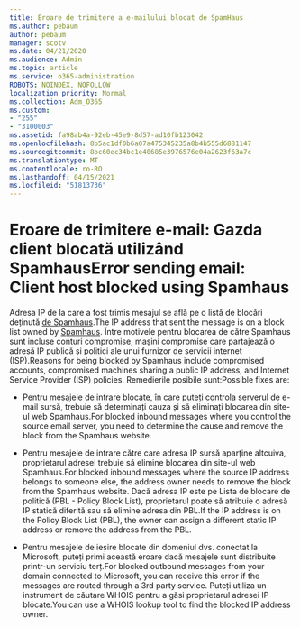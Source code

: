 ```yaml
---
title: Eroare de trimitere a e-mailului blocat de SpamHaus
ms.author: pebaum
author: pebaum
manager: scotv
ms.date: 04/21/2020
ms.audience: Admin
ms.topic: article
ms.service: o365-administration
ROBOTS: NOINDEX, NOFOLLOW
localization_priority: Normal
ms.collection: Adm_O365
ms.custom:
- "255"
- "3100003"
ms.assetid: fa98ab4a-92eb-45e9-8d57-ad10fb123042
ms.openlocfilehash: 8b5ac1df0b6a07a475345235a8b4b555d6881147
ms.sourcegitcommit: 8bc60ec34bc1e40685e3976576e04a2623f63a7c
ms.translationtype: MT
ms.contentlocale: ro-RO
ms.lasthandoff: 04/15/2021
ms.locfileid: "51813736"
---
```

# <a name="error-sending-email-client-host-blocked-using-spamhaus"></a><span data-ttu-id="f20cc-102">Eroare de trimitere e-mail: Gazda client blocată utilizând Spamhaus</span><span class="sxs-lookup"><span data-stu-id="f20cc-102">Error sending email: Client host blocked using Spamhaus</span></span>

<span data-ttu-id="f20cc-103">Adresa IP de la care a fost trimis mesajul se află pe o listă de blocări deținută [de Spamhaus](https://go.microsoft.com/fwlink/p/?linkid=123245).</span><span class="sxs-lookup"><span data-stu-id="f20cc-103">The IP address that sent the message is on a block list owned by [Spamhaus](https://go.microsoft.com/fwlink/p/?linkid=123245).</span></span> <span data-ttu-id="f20cc-104">Între motivele pentru blocarea de către Spamhaus sunt incluse conturi compromise, mașini compromise care partajează o adresă IP publică și politici ale unui furnizor de servicii internet (ISP).</span><span class="sxs-lookup"><span data-stu-id="f20cc-104">Reasons for being blocked by Spamhaus include compromised accounts, compromised machines sharing a public IP address, and Internet Service Provider (ISP) policies.</span></span> <span data-ttu-id="f20cc-105">Remedierile posibile sunt:</span><span class="sxs-lookup"><span data-stu-id="f20cc-105">Possible fixes are:</span></span>
  
- <span data-ttu-id="f20cc-106">Pentru mesajele de intrare blocate, în care puteți controla serverul de e-mail sursă, trebuie să determinați cauza și să eliminați blocarea din site-ul web Spamhaus.</span><span class="sxs-lookup"><span data-stu-id="f20cc-106">For blocked inbound messages where you control the source email server, you need to determine the cause and remove the block from the Spamhaus website.</span></span>

- <span data-ttu-id="f20cc-107">Pentru mesajele de intrare către care adresa IP sursă aparține altcuiva, proprietarul adresei trebuie să elimine blocarea din site-ul web Spamhaus.</span><span class="sxs-lookup"><span data-stu-id="f20cc-107">For blocked inbound messages where the source IP address belongs to someone else, the address owner needs to remove the block from the Spamhaus website.</span></span> <span data-ttu-id="f20cc-108">Dacă adresa IP este pe Lista de blocare de politică (PBL - Policy Block List), proprietarul poate să atribuie o adresă IP statică diferită sau să elimine adresa din PBL.</span><span class="sxs-lookup"><span data-stu-id="f20cc-108">If the IP address is on the Policy Block List (PBL), the owner can assign a different static IP address or remove the address from the PBL.</span></span>

- <span data-ttu-id="f20cc-109">Pentru mesajele de ieșire blocate din domeniul dvs. conectat la Microsoft, puteți primi această eroare dacă mesajele sunt distribuite printr-un serviciu terț.</span><span class="sxs-lookup"><span data-stu-id="f20cc-109">For blocked outbound messages from your domain connected to Microsoft, you can receive this error if the messages are routed through a 3rd party service.</span></span> <span data-ttu-id="f20cc-110">Puteți utiliza un instrument de căutare WHOIS pentru a găsi proprietarul adresei IP blocate.</span><span class="sxs-lookup"><span data-stu-id="f20cc-110">You can use a WHOIS lookup tool to find the blocked IP address owner.</span></span>
